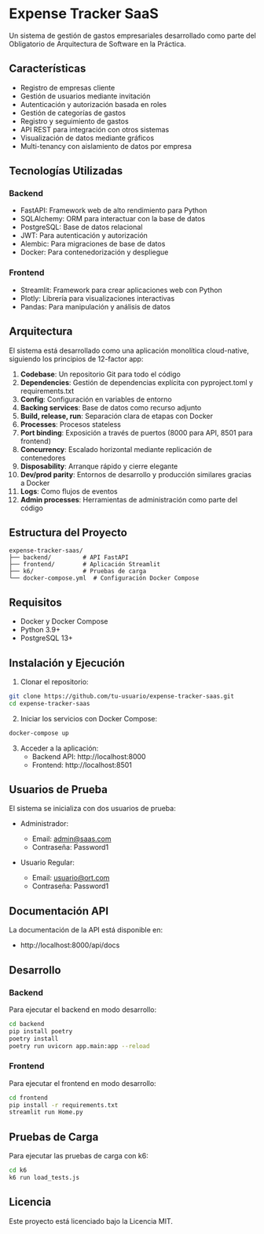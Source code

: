 # Expense Tracker SaaS

Un sistema de gestión de gastos empresariales desarrollado como parte del Obligatorio de Arquitectura de Software en la Práctica.

## Características

- Registro de empresas cliente
- Gestión de usuarios mediante invitación
- Autenticación y autorización basada en roles
- Gestión de categorías de gastos
- Registro y seguimiento de gastos
- API REST para integración con otros sistemas
- Visualización de datos mediante gráficos
- Multi-tenancy con aislamiento de datos por empresa

## Tecnologías Utilizadas

### Backend
- FastAPI: Framework web de alto rendimiento para Python
- SQLAlchemy: ORM para interactuar con la base de datos
- PostgreSQL: Base de datos relacional
- JWT: Para autenticación y autorización
- Alembic: Para migraciones de base de datos
- Docker: Para contenedorización y despliegue

### Frontend
- Streamlit: Framework para crear aplicaciones web con Python
- Plotly: Librería para visualizaciones interactivas
- Pandas: Para manipulación y análisis de datos

## Arquitectura

El sistema está desarrollado como una aplicación monolítica cloud-native, siguiendo los principios de 12-factor app:

1. **Codebase**: Un repositorio Git para todo el código
2. **Dependencies**: Gestión de dependencias explícita con pyproject.toml y requirements.txt
3. **Config**: Configuración en variables de entorno
4. **Backing services**: Base de datos como recurso adjunto
5. **Build, release, run**: Separación clara de etapas con Docker
6. **Processes**: Procesos stateless
7. **Port binding**: Exposición a través de puertos (8000 para API, 8501 para frontend)
8. **Concurrency**: Escalado horizontal mediante replicación de contenedores
9. **Disposability**: Arranque rápido y cierre elegante
10. **Dev/prod parity**: Entornos de desarrollo y producción similares gracias a Docker
11. **Logs**: Como flujos de eventos
12. **Admin processes**: Herramientas de administración como parte del código

## Estructura del Proyecto

```
expense-tracker-saas/
├── backend/         # API FastAPI
├── frontend/        # Aplicación Streamlit
├── k6/              # Pruebas de carga
└── docker-compose.yml  # Configuración Docker Compose
```

## Requisitos

- Docker y Docker Compose
- Python 3.9+
- PostgreSQL 13+

## Instalación y Ejecución

1. Clonar el repositorio:
```bash
git clone https://github.com/tu-usuario/expense-tracker-saas.git
cd expense-tracker-saas
```

2. Iniciar los servicios con Docker Compose:
```bash
docker-compose up
```

3. Acceder a la aplicación:
   - Backend API: http://localhost:8000
   - Frontend: http://localhost:8501

## Usuarios de Prueba

El sistema se inicializa con dos usuarios de prueba:

- Administrador:
  - Email: admin@saas.com
  - Contraseña: Password1

- Usuario Regular:
  - Email: usuario@ort.com
  - Contraseña: Password1

## Documentación API

La documentación de la API está disponible en:
- http://localhost:8000/api/docs

## Desarrollo

### Backend

Para ejecutar el backend en modo desarrollo:

```bash
cd backend
pip install poetry
poetry install
poetry run uvicorn app.main:app --reload
```

### Frontend

Para ejecutar el frontend en modo desarrollo:

```bash
cd frontend
pip install -r requirements.txt
streamlit run Home.py
```

## Pruebas de Carga

Para ejecutar las pruebas de carga con k6:

```bash
cd k6
k6 run load_tests.js
```

## Licencia

Este proyecto está licenciado bajo la Licencia MIT.